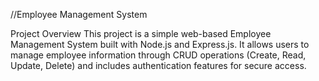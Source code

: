 //Employee Management System

Project Overview
This project is a simple web-based Employee Management System built with Node.js and Express.js. It allows users to manage employee information through CRUD operations (Create, Read, Update, Delete) and includes authentication features for secure access.
